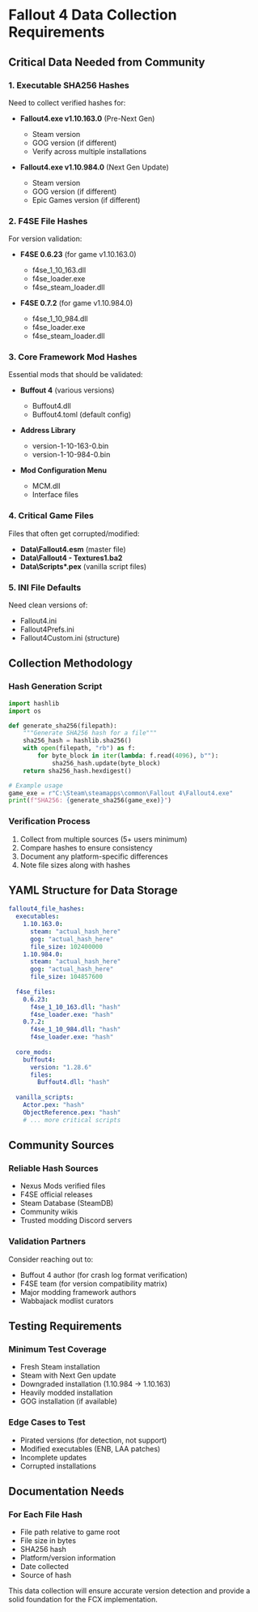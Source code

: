 # Fallout 4 Data Collection Requirements

## Critical Data Needed from Community

### 1. Executable SHA256 Hashes
Need to collect verified hashes for:
- **Fallout4.exe v1.10.163.0** (Pre-Next Gen)
  - Steam version
  - GOG version (if different)
  - Verify across multiple installations
  
- **Fallout4.exe v1.10.984.0** (Next Gen Update)
  - Steam version
  - GOG version (if different)
  - Epic Games version (if different)

### 2. F4SE File Hashes
For version validation:
- **F4SE 0.6.23** (for game v1.10.163.0)
  - f4se_1_10_163.dll
  - f4se_loader.exe
  - f4se_steam_loader.dll
  
- **F4SE 0.7.2** (for game v1.10.984.0)
  - f4se_1_10_984.dll
  - f4se_loader.exe
  - f4se_steam_loader.dll

### 3. Core Framework Mod Hashes
Essential mods that should be validated:
- **Buffout 4** (various versions)
  - Buffout4.dll
  - Buffout4.toml (default config)
  
- **Address Library**
  - version-1-10-163-0.bin
  - version-1-10-984-0.bin
  
- **Mod Configuration Menu**
  - MCM.dll
  - Interface files

### 4. Critical Game Files
Files that often get corrupted/modified:
- **Data\Fallout4.esm** (master file)
- **Data\Fallout4 - Textures1.ba2**
- **Data\Scripts\*.pex** (vanilla script files)

### 5. INI File Defaults
Need clean versions of:
- Fallout4.ini
- Fallout4Prefs.ini
- Fallout4Custom.ini (structure)

## Collection Methodology

### Hash Generation Script
```python
import hashlib
import os

def generate_sha256(filepath):
    """Generate SHA256 hash for a file"""
    sha256_hash = hashlib.sha256()
    with open(filepath, "rb") as f:
        for byte_block in iter(lambda: f.read(4096), b""):
            sha256_hash.update(byte_block)
    return sha256_hash.hexdigest()

# Example usage
game_exe = r"C:\Steam\steamapps\common\Fallout 4\Fallout4.exe"
print(f"SHA256: {generate_sha256(game_exe)}")
```

### Verification Process
1. Collect from multiple sources (5+ users minimum)
2. Compare hashes to ensure consistency
3. Document any platform-specific differences
4. Note file sizes along with hashes

## YAML Structure for Data Storage

```yaml
fallout4_file_hashes:
  executables:
    1.10.163.0:
      steam: "actual_hash_here"
      gog: "actual_hash_here"
      file_size: 102400000
    1.10.984.0:
      steam: "actual_hash_here"
      gog: "actual_hash_here"
      file_size: 104857600
      
  f4se_files:
    0.6.23:
      f4se_1_10_163.dll: "hash"
      f4se_loader.exe: "hash"
    0.7.2:
      f4se_1_10_984.dll: "hash"
      f4se_loader.exe: "hash"
      
  core_mods:
    buffout4:
      version: "1.28.6"
      files:
        Buffout4.dll: "hash"
        
  vanilla_scripts:
    Actor.pex: "hash"
    ObjectReference.pex: "hash"
    # ... more critical scripts
```

## Community Sources

### Reliable Hash Sources
- Nexus Mods verified files
- F4SE official releases
- Steam Database (SteamDB)
- Community wikis
- Trusted modding Discord servers

### Validation Partners
Consider reaching out to:
- Buffout 4 author (for crash log format verification)
- F4SE team (for version compatibility matrix)
- Major modding framework authors
- Wabbajack modlist curators

## Testing Requirements

### Minimum Test Coverage
- Fresh Steam installation
- Steam with Next Gen update
- Downgraded installation (1.10.984 → 1.10.163)
- Heavily modded installation
- GOG installation (if available)

### Edge Cases to Test
- Pirated versions (for detection, not support)
- Modified executables (ENB, LAA patches)
- Incomplete updates
- Corrupted installations

## Documentation Needs

### For Each File Hash
- File path relative to game root
- File size in bytes
- SHA256 hash
- Platform/version information
- Date collected
- Source of hash

This data collection will ensure accurate version detection and provide a solid foundation for the FCX implementation.